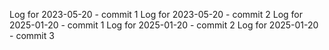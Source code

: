 Log for 2023-05-20 - commit 1
Log for 2023-05-20 - commit 2
Log for 2025-01-20 - commit 1
Log for 2025-01-20 - commit 2
Log for 2025-01-20 - commit 3
